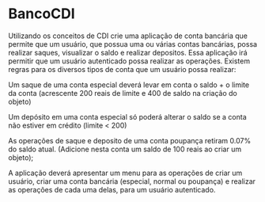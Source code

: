 # BancoCDI

Utilizando os conceitos de CDI crie uma aplicação de conta bancária que permite que um usuário, que possua uma ou várias contas bancárias, possa realizar saques, visualizar o saldo e realizar depositos. Essa aplicação irá permitir que um usuário autenticado possa realizar as operações. Existem regras para os diversos tipos de conta que um usuário possa realizar:

Um saque de uma conta especial deverá levar em conta o saldo + o limite da conta (acrescente 200 reais de limite e 400 de saldo na criação do objeto)

Um depósito em uma conta especial só poderá alterar o saldo se a conta não estiver em crédito (limite < 200)

As operações de saque e deposito de uma conta poupança retiram 0.07% do saldo atual. (Adicione nesta conta um saldo de 100 reais ao criar um objeto);

A aplicação deverá apresentar um menu para as operações de criar um usuário, criar uma conta bancária (especial, normal ou poupança) e realizar as operações de cada uma delas, para um usuário autenticado.
